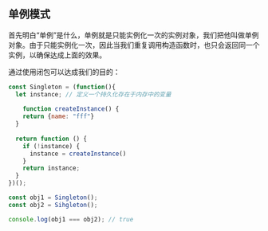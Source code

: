 ## 单例模式

首先明白“单例”是什么，单例就是只能实例化一次的实例对象，我们把他叫做单例对象。由于只能实例化一次，因此当我们重复调用构造函数时，也只会返回同一个实例，以确保达成上面的效果。

通过使用闭包可以达成我们的目的：

```js
const Singleton = (function(){
  let instance; // 定义一个持久化存在于内存中的变量
  
	function createInstance() {
    return {name: "fff"}
  }
  
  return function () {
    if (!instance) {
      instance = createInstance()
    }
    return instance;
  }
})();

const obj1 = Singleton();
const obj2 = Sihgleton();

console.log(obj1 === obj2); // true
```

